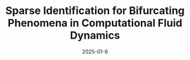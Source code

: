 ---
title: "Sparse Identification for Bifurcating Phenomena in Computational Fluid Dynamics"
collection: publications
permalink: /publication/2025-01-6-Sparse-Identification-for-Bifurcating-Phenomena-in-Computational-Fluid-Dynamics
excerpt: 'arXiv:2502.11194'
paperurl: 'https://arxiv.org/abs/2502.11194'
date: 2025-01-6
item: 20
venue: 'arXiv:2502.11194'
paperurl: 'https://doi.org/10.48550/arXiv.2502.11194'
authors: 'Lorenzo Tomada, Moaad Khamlich, Federico Pichi, Gianluigi Rozza'
pubsource: 'unpublished'
biblio: >
    @unpublished{TomadaSparseIdentificationBifurcating2025,\

    title = {Sparse {{Identification}} for Bifurcating Phenomena in {{Computational Fluid Dynamics}}},\
    
    author = {Tomada, Lorenzo and Khamlich, Moaad and Pichi, Federico and Rozza, Gianluigi},\
    
    year = {2025},\
    
    note = {arXiv:2502.11194},\
    
    eprint = {2502.11194},\
    
    primaryclass = {math},\
    
    publisher = {arXiv},\

    doi = {10.48550/arXiv.2502.11194},\

    archiveprefix = {arXiv}}
---